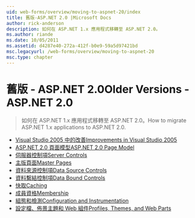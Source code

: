 ```yaml
---
uid: web-forms/overview/moving-to-aspnet-20/index
title: 舊版-ASP.NET 2.0 |Microsoft Docs
author: rick-anderson
description: 如何在 ASP.NET 1.x 應用程式移轉至 ASP.NET 2.0。
ms.author: riande
ms.date: 10/05/2011
ms.assetid: d4287e40-272a-412f-b0e9-59a5d97421bd
msc.legacyurl: /web-forms/overview/moving-to-aspnet-20
msc.type: chapter
---
```

<a name="older-versions---aspnet-20"></a><span data-ttu-id="cba54-103">舊版 - ASP.NET 2.0</span><span class="sxs-lookup"><span data-stu-id="cba54-103">Older Versions - ASP.NET 2.0</span></span>
====================
> <span data-ttu-id="cba54-104">如何在 ASP.NET 1.x 應用程式移轉至 ASP.NET 2.0。</span><span class="sxs-lookup"><span data-stu-id="cba54-104">How to migrate ASP.NET 1.x applications to ASP.NET 2.0.</span></span>


- [<span data-ttu-id="cba54-105">Visual Studio 2005 中的改善</span><span class="sxs-lookup"><span data-stu-id="cba54-105">Improvements in Visual Studio 2005</span></span>](improvements-in-visual-studio-2005.md)
- [<span data-ttu-id="cba54-106">ASP.NET 2.0 頁面模型</span><span class="sxs-lookup"><span data-stu-id="cba54-106">ASP.NET 2.0 Page Model</span></span>](the-asp-net-2-0-page-model.md)
- [<span data-ttu-id="cba54-107">伺服器控制項</span><span class="sxs-lookup"><span data-stu-id="cba54-107">Server Controls</span></span>](server-controls.md)
- [<span data-ttu-id="cba54-108">主版頁面</span><span class="sxs-lookup"><span data-stu-id="cba54-108">Master Pages</span></span>](master-pages.md)
- [<span data-ttu-id="cba54-109">資料來源控制項</span><span class="sxs-lookup"><span data-stu-id="cba54-109">Data Source Controls</span></span>](data-source-controls.md)
- [<span data-ttu-id="cba54-110">資料繫結控制項</span><span class="sxs-lookup"><span data-stu-id="cba54-110">Data Bound Controls</span></span>](data-bound-controls.md)
- [<span data-ttu-id="cba54-111">快取</span><span class="sxs-lookup"><span data-stu-id="cba54-111">Caching</span></span>](caching.md)
- [<span data-ttu-id="cba54-112">成員資格</span><span class="sxs-lookup"><span data-stu-id="cba54-112">Membership</span></span>](membership.md)
- [<span data-ttu-id="cba54-113">組態和檢測</span><span class="sxs-lookup"><span data-stu-id="cba54-113">Configuration and Instrumentation</span></span>](configuration-and-instrumentation.md)
- [<span data-ttu-id="cba54-114">設定檔、佈景主題和 Web 組件</span><span class="sxs-lookup"><span data-stu-id="cba54-114">Profiles, Themes, and Web Parts</span></span>](profiles-themes-and-web-parts.md)
